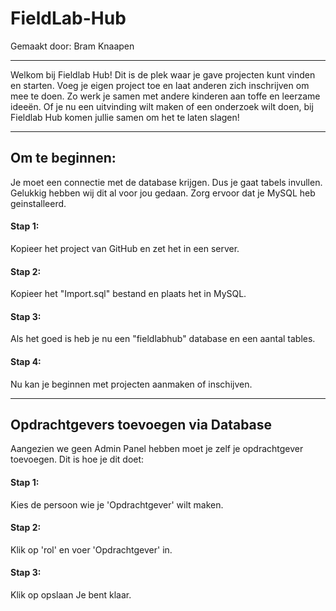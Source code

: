 # FieldLab-Hub

Gemaakt door: Bram Knaapen

---

Welkom bij Fieldlab Hub! Dit is de plek waar je gave projecten kunt vinden en starten. Voeg je eigen project toe en laat anderen zich inschrijven om mee te doen. Zo werk je samen met andere kinderen aan toffe en leerzame ideeën. Of je nu een uitvinding wilt maken of een onderzoek wilt doen, bij Fieldlab Hub komen jullie samen om het te laten slagen!

---

## Om te beginnen:

Je moet een connectie met de database krijgen. Dus je gaat tabels invullen. Gelukkig hebben wij dit al voor jou gedaan. Zorg ervoor dat je MySQL heb geinstalleerd.


#### Stap 1:

Kopieer het project van GitHub en zet het in een server.


#### Stap 2:

Kopieer het "Import.sql" bestand en plaats het in MySQL.


#### Stap 3:

Als het goed is heb je nu een "fieldlabhub" database en een aantal tables.


#### Stap 4:

Nu kan je beginnen met projecten aanmaken of inschijven.


---



## Opdrachtgevers toevoegen via Database

Aangezien we geen Admin Panel hebben moet je zelf je opdrachtgever toevoegen. Dit is hoe je dit doet:


#### Stap 1: 

Kies de persoon wie je 'Opdrachtgever' wilt maken.


#### Stap 2:

Klik op 'rol' en voer 'Opdrachtgever' in.


#### Stap 3: 

Klik op opslaan
Je bent klaar.

